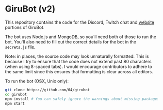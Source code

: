 # GiruBot (v2)

This repository contains the code for the Discord, Twitch chat and [website](http://vkclan.eu) portions of GiruBot.

The bot uses Node.js and MongoDB, so you'll need both of those to run the bot. You'll also need to fill out the correct details for the bot in the `secrets.js` file.

Note: in places, the source code may look unnaturally formatted. This is because I try to ensure that the code does not extend past 80 characters (when using 8-spaced tabs). I would encourage contributors to adhere to the same limit since this ensures that formatting is clear across all editors.

To run the bot (OSX, Unix only):

```bash
git clone https://github.com/64/girubot
cd girubot
npm install # You can safely ignore the warnings about missing packages
npm start
```
